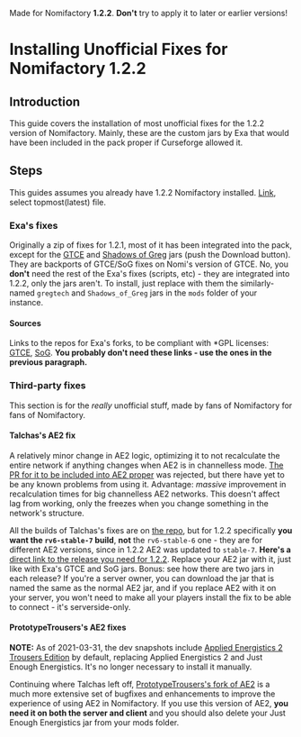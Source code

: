 Made for Nomifactory **1.2.2**. **Don't** try to apply it to later or earlier versions!

# Installing Unofficial Fixes for Nomifactory 1.2.2

## Introduction

This guide covers the installation of most unofficial fixes for the 1.2.2 version of Nomifactory. Mainly, these are the custom jars by Exa that would have been included in the pack proper if Curseforge allowed it.

## Steps

This guides assumes you already have 1.2.2 Nomifactory installed. [Link](https://www.curseforge.com/minecraft/modpacks/nomifactory/files/all), select topmost(latest) file.

### Exa's fixes
Originally a zip of fixes for 1.2.1, most of it has been integrated into the pack, except for the [GTCE](files/UnofficialFixes/jars/gregtech-1.12.2-1.8.4.419exa2.jar) and [Shadows of Greg](files/UnofficialFixes/jars/Shadows_of_Greg-1.12.2-2.8.0_fix.jar) jars (push the Download button). They are backports of GTCE/SoG fixes on Nomi's version of GTCE. No, you **don't** need the rest of the Exa's fixes (scripts, etc) - they are integrated into 1.2.2, only the jars aren't. To install, just replace with them the similarly-named `gregtech` and `Shadows_of_Greg` jars in the `mods` folder of your instance.

#### Sources
Links to the repos for Exa's forks, to be compliant with \*GPL licenses: [GTCE](https://github.com/Exaxxion/GregTech/), [SoG](https://github.com/Exaxxion/Shadows-of-Greg/). **You probably don't need these links - use the ones in the previous paragraph.**

### Third-party fixes
This section is for the *really* unofficial stuff, made by fans of Nomifactory for fans of Nomifactory.
#### Talchas's AE2 fix
A relatively minor change in AE2 logic, optimizing it to not recalculate the entire network if anything changes when AE2 is in channelless mode. [The PR for it to be included into AE2 proper](https://github.com/AppliedEnergistics/Applied-Energistics-2/pull/4220) was rejected, but there have yet to be any known problems from using it. Advantage: *massive* improvement in recalculation times for big channelless AE2 networks. This doesn't affect lag from working, only the freezes when you change something in the network's structure.

All the builds of Talchas's fixes are on [the repo](https://github.com/talchas/Applied-Energistics-2/releases), but for 1.2.2 specifically **you want the `rv6-stable-7` build**, **not** the `rv6-stable-6` one - they are for different AE2 versions, since in 1.2.2 AE2 was updated to `stable-7`. **Here's a** [direct link to the release you need for 1.2.2](https://github.com/talchas/Applied-Energistics-2/releases/tag/rv6.stable.7-talchas-b).  Replace your AE2 jar with it, just like with Exa's GTCE and SoG jars. Bonus: see how there are two jars in each release? If you're a server owner, you can download the jar that is named the same as the normal AE2 jar, and if you replace AE2 with it on your server, you won't need to make all your players install the fix to be able to connect - it's serverside-only.

#### PrototypeTrousers's AE2 fixes
**NOTE:** As of 2021-03-31, the dev snapshots include [Applied Energistics 2 Trousers Edition](https://github.com/PrototypeTrousers/Applied-Energistics-2) by default, replacing Applied Energistics 2 and Just Enough Energistics. It's no longer necessary to install it manually.

Continuing where Talchas left off, [PrototypeTrousers's fork of AE2](https://github.com/PrototypeTrousers/Applied-Energistics-2/releases) is a much more extensive set of bugfixes and enhancements to improve the experience of using AE2 in Nomifactory. If you use this version of AE2, **you need it on both the server and client** and you should also delete your Just Enough Energistics jar from your mods folder.
